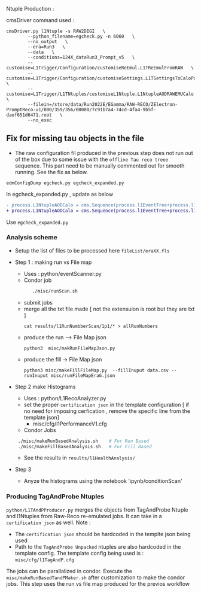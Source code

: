 Ntuple Production :

cmsDriver command used :

```
cmsDriver.py l1Ntuple -s RAW2DIGI   \
        --python_filename=egcheck.py -n 6060   \
		--no_output   \
		--era=Run3   \
		--data   \
		--conditions=124X_dataRun3_Prompt_v5   \
        --customise=L1Trigger/Configuration/customiseReEmul.L1TReEmulFromRAW   \
		--customise=L1Trigger/Configuration/customiseSettings.L1TSettingsToCaloParams_2022_v0_4   \
		--customise=L1Trigger/L1TNtuples/customiseL1Ntuple.L1NtupleAODRAWEMUCalo   \
		--filein=/store/data/Run2022E/EGamma/RAW-RECO/ZElectron-PromptReco-v1/000/359/356/00000/7c91b7a4-74cd-4fa4-9b5f-daef651d6471.root   \
		--no_exec
```
## Fix for missing tau objects in the file
- The raw configuration fil produced in the previous step does not run out of the box due to some issue with the `offline Tau reco treee` sequence. This part need to be manually commented out for smooth running. See the fix as below.
```
edmConfigDump egcheck.py egcheck_expanded.py 
```
In egcheck_expanded.py  , update as below
```diff
- process.L1NtupleAODCalo = cms.Sequence(process.l1EventTree+process.l1RecoTree+process.l1JetRecoTree+process.l1MetFilterRecoTree+process.l1ElectronRecoTree+process.l1TauRecoTree)
+ process.L1NtupleAODCalo = cms.Sequence(process.l1EventTree+process.l1RecoTree+process.l1JetRecoTree+process.l1MetFilterRecoTree+process.l1ElectronRecoTree)
```
Use `egcheck_expanded.py`


### Analysis scheme
- Setup the list of files to be processed here `fileList/eraXX.fls`

- Step 1 : making run vs File map
    - Uses  : python/eventScanner.py
    - Condor job 
        ```sh
           ./misc/runScan.sh
        ```
    - submit jobs
    - merge all the txt file made [ not the extensuion is root but they are txt ]
       ```
       cat results/l1RunNumbberScan/1p1/* > allRunNumbers
       ```
    - produce the run --> File Map json
      ```
      python3  misc/makRunFileMapJson.py
      ```
    - produce the fill -> File Map json
      ```
      python3 misc/makeFillFileMap.py  --fillInuput data.csv --runInuput misc/runFileMapEraG.json
      ```
- Step 2 make Histograms
    - Uses : python/L1RecoAnalyzer.py
    - set the proper `certification json` in the template configuration [ if no need for imposing cerfication , remove the specific line from the template json]
        - misc/cfg/l1PerformanceV1.cfg
    - Condor Jobs
    ```sh
     ./misc/makeRunBasedAnalysis.sh    # For Run Based
     ./misc/makeFillBasedAnalysis.sh   # For Fill Based
    ```
    - See the results in `results/l1HealthAnalysis/`

- Step 3
    - Anyze the histograms using the notebook   'ipynb/conditionScan'
    


### Producing TagAndProbe Ntuples
 `python/L1TAndPProducer.py` merges the objects from TagAndProbe Ntuple and l1Ntuples from Raw-Reco re-emulated jobs.  It can take in a `certification json` as well. Note :
   - The `certification json` should be hardcoded in the templte json being used
   - Path to the `TagAndProbe Unpacked` ntuples are also hardcoded in the template config.
 The template config being used is : `misc/cfg/l1TagAndP.cfg`
 
 The jobs can be parallalized in condor. Execute the `misc/makeRunBasedTandPMaker.sh` after customization to make the condor jobs. This step uses the run vs file map produced for the previos workflow
